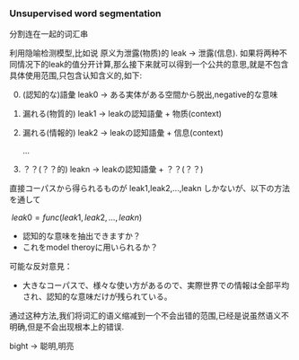 

### Unsupervised word segmentation

分割连在一起的词汇串



利用隐喻检测模型,比如说 原义为泄露(物质)的 leak -> 泄露(信息). 如果将两种不同情况下的leak的值分开计算,那么接下来就可以得到一个公共的意思,就是不包含具体使用范围,只包含认知含义的,如下: 

0. (認知的な)語彙 leak0 -> ある実体がある空間から脱出,negative的な意味

1. 漏れる(物質的) leak1 -> leakの認知語彙 + 物质(context)

2. 漏れる(情報的) leak2 -> leakの認知語彙 + 信息(context)

   ...

3. ？？(？？的)     leakn -> leakの認知語彙 + ？？(？？)

直接コーパスから得られるものが leak1,leak2,...,leakn しかないが、以下の方法を通して

​					$leak0 = func(leak1,leak2,...,leakn)$

- 認知的な意味を抽出できますか？
- これをmodel theroyに用いられるか？

可能な反対意見：

- 大きなコーパスで、様々な使い方があるので、実際世界での情報は全部平均され、認知的な意味だけが残られている。





通过这种方法,我们将词汇的语义缩减到一个不会出错的范围,已经是说虽然语义不明确,但是不会出现根本上的错误.

bight -> 聪明,明亮 

